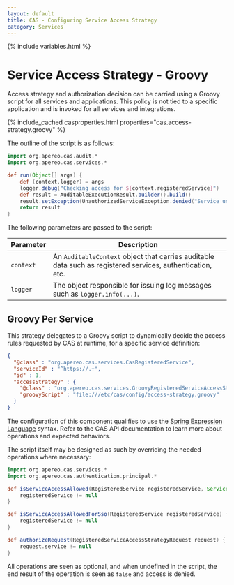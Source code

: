 ```yaml
---
layout: default
title: CAS - Configuring Service Access Strategy
category: Services
---
```


{% include variables.html %}

# Service Access Strategy - Groovy

Access strategy and authorization decision can be carried using a Groovy script for all services and applications. This policy
is not tied to a specific application and is invoked for all services and integrations.

{% include_cached casproperties.html properties="cas.access-strategy.groovy" %}

The outline of the script is as follows:

```groovy
import org.apereo.cas.audit.*
import org.apereo.cas.services.*

def run(Object[] args) {
    def (context,logger) = args
    logger.debug("Checking access for ${context.registeredService}")
    def result = AuditableExecutionResult.builder().build()
    result.setException(UnauthorizedServiceException.denied("Service unauthorized"))
    return result
}
```

The following parameters are passed to the script:

| Parameter | Description                                                                                                |
|-----------|------------------------------------------------------------------------------------------------------------|
| `context` | An `AuditableContext` object that carries auditable data such as registered services, authentication, etc. |
| `logger`  | The object responsible for issuing log messages such as `logger.info(...)`.                                |

## Groovy Per Service

This strategy delegates to a Groovy script to dynamically decide the access rules requested by CAS at runtime, for a specific service definition:

```json
{
  "@class" : "org.apereo.cas.services.CasRegisteredService",
  "serviceId" : "^https://.+",
  "id" : 1,
  "accessStrategy" : {
    "@class" : "org.apereo.cas.services.GroovyRegisteredServiceAccessStrategy",
    "groovyScript" : "file:///etc/cas/config/access-strategy.groovy"
  }
}
```

The configuration of this component qualifies to use the [Spring Expression Language](../configuration/Configuration-Spring-Expressions.html)
syntax. Refer to the CAS API documentation to learn more about operations and expected behaviors.

The script itself may be designed as such by overriding the needed operations where necessary:

```groovy
import org.apereo.cas.services.*
import org.apereo.cas.authentication.principal.*

def isServiceAccessAllowed(RegisteredService registeredService, Service service) {
    registeredService != null
}

def isServiceAccessAllowedForSso(RegisteredService registeredService) {
    registeredService != null
}

def authorizeRequest(RegisteredServiceAccessStrategyRequest request) {
    request.service != null
}
```
     
All operations are seen as optional, and when undefined in the script, 
the end result of the operation is seen as `false` and access is denied.
